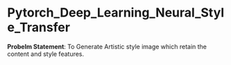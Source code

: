 # Pytorch_Deep_Learning_Neural_Style_Transfer
**Probelm Statement**: To Generate Artistic style image which retain the content and style features.

